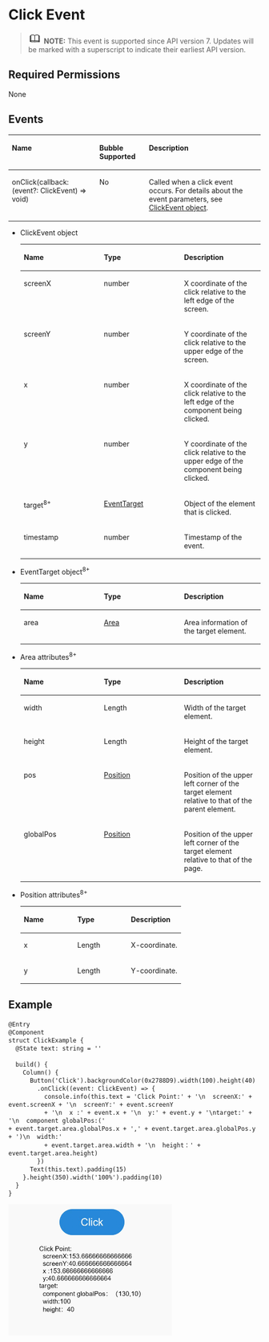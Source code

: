 # Click Event<a name="EN-US_TOPIC_0000001192915110"></a>

>![](../../public_sys-resources/icon-note.gif) **NOTE:** 
>This event is supported since API version 7. Updates will be marked with a superscript to indicate their earliest API version.

## Required Permissions<a name="section781125411508"></a>

None

## Events<a name="section1823713918564"></a>

<a name="table268mcpsimp"></a>
<table><thead align="left"><tr id="row274mcpsimp"><th class="cellrowborder" colspan="2" valign="top" id="mcps1.1.5.1.1"><p id="p278mcpsimp"><a name="p278mcpsimp"></a><a name="p278mcpsimp"></a>Name</p>
</th>
<th class="cellrowborder" valign="top" id="mcps1.1.5.1.2"><p id="p240018113020"><a name="p240018113020"></a><a name="p240018113020"></a>Bubble Supported</p>
</th>
<th class="cellrowborder" valign="top" id="mcps1.1.5.1.3"><p id="p280mcpsimp"><a name="p280mcpsimp"></a><a name="p280mcpsimp"></a>Description</p>
</th>
</tr>
</thead>
<tbody><tr id="row281mcpsimp"><td class="cellrowborder" colspan="2" valign="top" headers="mcps1.1.5.1.1 "><p id="p283mcpsimp"><a name="p283mcpsimp"></a><a name="p283mcpsimp"></a>onClick(callback: (event?: ClickEvent) =&gt; void)</p>
</td>
<td class="cellrowborder" valign="top" headers="mcps1.1.5.1.2 "><p id="p240119143012"><a name="p240119143012"></a><a name="p240119143012"></a>No</p>
</td>
<td class="cellrowborder" valign="top" headers="mcps1.1.5.1.3 "><p id="p287mcpsimp"><a name="p287mcpsimp"></a><a name="p287mcpsimp"></a>Called when a click event occurs. For details about the event parameters, see <a href="#li155675712535">ClickEvent object</a>.</p>
</td>
</tr>
</tbody>
</table>

-   <a name="li155675712535"></a>ClickEvent object

    <a name="table150414419378"></a>
    <table><thead align="left"><tr id="row250434411379"><th class="cellrowborder" valign="top" width="33.33333333333333%" id="mcps1.1.4.1.1"><p id="p17251053163714"><a name="p17251053163714"></a><a name="p17251053163714"></a>Name</p>
    </th>
    <th class="cellrowborder" valign="top" width="33.33333333333333%" id="mcps1.1.4.1.2"><p id="p125175313377"><a name="p125175313377"></a><a name="p125175313377"></a>Type</p>
    </th>
    <th class="cellrowborder" valign="top" width="33.33333333333333%" id="mcps1.1.4.1.3"><p id="p152518539379"><a name="p152518539379"></a><a name="p152518539379"></a>Description</p>
    </th>
    </tr>
    </thead>
    <tbody><tr id="row25047446377"><td class="cellrowborder" valign="top" width="33.33333333333333%" headers="mcps1.1.4.1.1 "><p id="p625120539377"><a name="p625120539377"></a><a name="p625120539377"></a>screenX</p>
    </td>
    <td class="cellrowborder" valign="top" width="33.33333333333333%" headers="mcps1.1.4.1.2 "><p id="p7251105311371"><a name="p7251105311371"></a><a name="p7251105311371"></a>number</p>
    </td>
    <td class="cellrowborder" valign="top" width="33.33333333333333%" headers="mcps1.1.4.1.3 "><p id="p62511553103710"><a name="p62511553103710"></a><a name="p62511553103710"></a>X coordinate of the click relative to the left edge of the screen.</p>
    </td>
    </tr>
    <tr id="row16504744143718"><td class="cellrowborder" valign="top" width="33.33333333333333%" headers="mcps1.1.4.1.1 "><p id="p3251353193710"><a name="p3251353193710"></a><a name="p3251353193710"></a>screenY</p>
    </td>
    <td class="cellrowborder" valign="top" width="33.33333333333333%" headers="mcps1.1.4.1.2 "><p id="p14252175323715"><a name="p14252175323715"></a><a name="p14252175323715"></a>number</p>
    </td>
    <td class="cellrowborder" valign="top" width="33.33333333333333%" headers="mcps1.1.4.1.3 "><p id="p225275353713"><a name="p225275353713"></a><a name="p225275353713"></a>Y coordinate of the click relative to the upper edge of the screen.</p>
    </td>
    </tr>
    <tr id="row750454419376"><td class="cellrowborder" valign="top" width="33.33333333333333%" headers="mcps1.1.4.1.1 "><p id="p11252195317371"><a name="p11252195317371"></a><a name="p11252195317371"></a>x</p>
    </td>
    <td class="cellrowborder" valign="top" width="33.33333333333333%" headers="mcps1.1.4.1.2 "><p id="p025215313716"><a name="p025215313716"></a><a name="p025215313716"></a>number</p>
    </td>
    <td class="cellrowborder" valign="top" width="33.33333333333333%" headers="mcps1.1.4.1.3 "><p id="p10252195316373"><a name="p10252195316373"></a><a name="p10252195316373"></a>X coordinate of the click relative to the left edge of the component being clicked.</p>
    </td>
    </tr>
    <tr id="row19505244163715"><td class="cellrowborder" valign="top" width="33.33333333333333%" headers="mcps1.1.4.1.1 "><p id="p6252195312377"><a name="p6252195312377"></a><a name="p6252195312377"></a>y</p>
    </td>
    <td class="cellrowborder" valign="top" width="33.33333333333333%" headers="mcps1.1.4.1.2 "><p id="p92521553113719"><a name="p92521553113719"></a><a name="p92521553113719"></a>number</p>
    </td>
    <td class="cellrowborder" valign="top" width="33.33333333333333%" headers="mcps1.1.4.1.3 "><p id="p1925216537376"><a name="p1925216537376"></a><a name="p1925216537376"></a>Y coordinate of the click relative to the upper edge of the component being clicked.</p>
    </td>
    </tr>
    <tr id="row206951418174710"><td class="cellrowborder" valign="top" width="33.33333333333333%" headers="mcps1.1.4.1.1 "><p id="p069611884717"><a name="p069611884717"></a><a name="p069611884717"></a>target<sup id="sup2028414336385"><a name="sup2028414336385"></a><a name="sup2028414336385"></a>8+</sup></p>
    </td>
    <td class="cellrowborder" valign="top" width="33.33333333333333%" headers="mcps1.1.4.1.2 "><p id="p869611874717"><a name="p869611874717"></a><a name="p869611874717"></a><a href="#li552912253714">EventTarget</a></p>
    </td>
    <td class="cellrowborder" valign="top" width="33.33333333333333%" headers="mcps1.1.4.1.3 "><p id="p136963189476"><a name="p136963189476"></a><a name="p136963189476"></a>Object of the element that is clicked.</p>
    </td>
    </tr>
    <tr id="row7505194418373"><td class="cellrowborder" valign="top" width="33.33333333333333%" headers="mcps1.1.4.1.1 "><p id="p3252155316378"><a name="p3252155316378"></a><a name="p3252155316378"></a>timestamp</p>
    </td>
    <td class="cellrowborder" valign="top" width="33.33333333333333%" headers="mcps1.1.4.1.2 "><p id="p16252453163717"><a name="p16252453163717"></a><a name="p16252453163717"></a>number</p>
    </td>
    <td class="cellrowborder" valign="top" width="33.33333333333333%" headers="mcps1.1.4.1.3 "><p id="p13252115333711"><a name="p13252115333711"></a><a name="p13252115333711"></a>Timestamp of the event.</p>
    </td>
    </tr>
    </tbody>
    </table>

-   <a name="li552912253714"></a>EventTarget object<sup>8+</sup>

    <a name="table16263713812"></a>
    <table><thead align="left"><tr id="row821037683"><th class="cellrowborder" valign="top" width="33.33333333333333%" id="mcps1.1.4.1.1"><p id="p14212371983"><a name="p14212371983"></a><a name="p14212371983"></a>Name</p>
    </th>
    <th class="cellrowborder" valign="top" width="33.33333333333333%" id="mcps1.1.4.1.2"><p id="p62737480"><a name="p62737480"></a><a name="p62737480"></a>Type</p>
    </th>
    <th class="cellrowborder" valign="top" width="33.33333333333333%" id="mcps1.1.4.1.3"><p id="p186742557817"><a name="p186742557817"></a><a name="p186742557817"></a>Description</p>
    </th>
    </tr>
    </thead>
    <tbody><tr id="row2027375819"><td class="cellrowborder" valign="top" width="33.33333333333333%" headers="mcps1.1.4.1.1 "><p id="p8214371488"><a name="p8214371488"></a><a name="p8214371488"></a>area</p>
    </td>
    <td class="cellrowborder" valign="top" width="33.33333333333333%" headers="mcps1.1.4.1.2 "><p id="p1721375814"><a name="p1721375814"></a><a name="p1721375814"></a><a href="#li3196948121214">Area</a></p>
    </td>
    <td class="cellrowborder" valign="top" width="33.33333333333333%" headers="mcps1.1.4.1.3 "><p id="p112133720810"><a name="p112133720810"></a><a name="p112133720810"></a>Area information of the target element.</p>
    </td>
    </tr>
    </tbody>
    </table>

-   <a name="li3196948121214"></a>Area attributes<sup>8+</sup>

    <a name="table7114191821312"></a>
    <table><thead align="left"><tr id="row811471812132"><th class="cellrowborder" valign="top" width="33.33333333333333%" id="mcps1.1.4.1.1"><p id="p161151118191312"><a name="p161151118191312"></a><a name="p161151118191312"></a>Name</p>
    </th>
    <th class="cellrowborder" valign="top" width="33.33333333333333%" id="mcps1.1.4.1.2"><p id="p6115141815136"><a name="p6115141815136"></a><a name="p6115141815136"></a>Type</p>
    </th>
    <th class="cellrowborder" valign="top" width="33.33333333333333%" id="mcps1.1.4.1.3"><p id="p1197593717135"><a name="p1197593717135"></a><a name="p1197593717135"></a>Description</p>
    </th>
    </tr>
    </thead>
    <tbody><tr id="row21151918111311"><td class="cellrowborder" valign="top" width="33.33333333333333%" headers="mcps1.1.4.1.1 "><p id="p21151818111310"><a name="p21151818111310"></a><a name="p21151818111310"></a>width</p>
    </td>
    <td class="cellrowborder" valign="top" width="33.33333333333333%" headers="mcps1.1.4.1.2 "><p id="p18115131819137"><a name="p18115131819137"></a><a name="p18115131819137"></a>Length</p>
    </td>
    <td class="cellrowborder" valign="top" width="33.33333333333333%" headers="mcps1.1.4.1.3 "><p id="p31157183130"><a name="p31157183130"></a><a name="p31157183130"></a>Width of the target element.</p>
    </td>
    </tr>
    <tr id="row1211511814134"><td class="cellrowborder" valign="top" width="33.33333333333333%" headers="mcps1.1.4.1.1 "><p id="p111511815137"><a name="p111511815137"></a><a name="p111511815137"></a>height</p>
    </td>
    <td class="cellrowborder" valign="top" width="33.33333333333333%" headers="mcps1.1.4.1.2 "><p id="p811518188132"><a name="p811518188132"></a><a name="p811518188132"></a>Length</p>
    </td>
    <td class="cellrowborder" valign="top" width="33.33333333333333%" headers="mcps1.1.4.1.3 "><p id="p14115191841319"><a name="p14115191841319"></a><a name="p14115191841319"></a>Height of the target element.</p>
    </td>
    </tr>
    <tr id="row611515184130"><td class="cellrowborder" valign="top" width="33.33333333333333%" headers="mcps1.1.4.1.1 "><p id="p11151318201311"><a name="p11151318201311"></a><a name="p11151318201311"></a>pos</p>
    </td>
    <td class="cellrowborder" valign="top" width="33.33333333333333%" headers="mcps1.1.4.1.2 "><p id="p19115181811313"><a name="p19115181811313"></a><a name="p19115181811313"></a><a href="#li7111244165">Position</a></p>
    </td>
    <td class="cellrowborder" valign="top" width="33.33333333333333%" headers="mcps1.1.4.1.3 "><p id="p161151318191314"><a name="p161151318191314"></a><a name="p161151318191314"></a>Position of the upper left corner of the target element relative to that of the parent element.</p>
    </td>
    </tr>
    <tr id="row141151018171317"><td class="cellrowborder" valign="top" width="33.33333333333333%" headers="mcps1.1.4.1.1 "><p id="p19115618131320"><a name="p19115618131320"></a><a name="p19115618131320"></a>globalPos</p>
    </td>
    <td class="cellrowborder" valign="top" width="33.33333333333333%" headers="mcps1.1.4.1.2 "><p id="p1146417160254"><a name="p1146417160254"></a><a name="p1146417160254"></a><a href="#li7111244165">Position</a></p>
    </td>
    <td class="cellrowborder" valign="top" width="33.33333333333333%" headers="mcps1.1.4.1.3 "><p id="p12115618141318"><a name="p12115618141318"></a><a name="p12115618141318"></a>Position of the upper left corner of the target element relative to that of the page.</p>
    </td>
    </tr>
    </tbody>
    </table>

-   <a name="li7111244165"></a>Position attributes<sup>8+</sup>

    <a name="table1211352151616"></a>
    <table><thead align="left"><tr id="row142115526161"><th class="cellrowborder" valign="top" width="33.33333333333333%" id="mcps1.1.4.1.1"><p id="p14211252101612"><a name="p14211252101612"></a><a name="p14211252101612"></a>Name</p>
    </th>
    <th class="cellrowborder" valign="top" width="33.33333333333333%" id="mcps1.1.4.1.2"><p id="p921155281618"><a name="p921155281618"></a><a name="p921155281618"></a>Type</p>
    </th>
    <th class="cellrowborder" valign="top" width="33.33333333333333%" id="mcps1.1.4.1.3"><p id="p22115212162"><a name="p22115212162"></a><a name="p22115212162"></a>Description</p>
    </th>
    </tr>
    </thead>
    <tbody><tr id="row192175211612"><td class="cellrowborder" valign="top" width="33.33333333333333%" headers="mcps1.1.4.1.1 "><p id="p152118524166"><a name="p152118524166"></a><a name="p152118524166"></a>x</p>
    </td>
    <td class="cellrowborder" valign="top" width="33.33333333333333%" headers="mcps1.1.4.1.2 "><p id="p82125215163"><a name="p82125215163"></a><a name="p82125215163"></a>Length</p>
    </td>
    <td class="cellrowborder" valign="top" width="33.33333333333333%" headers="mcps1.1.4.1.3 "><p id="p921115219166"><a name="p921115219166"></a><a name="p921115219166"></a>X-coordinate.</p>
    </td>
    </tr>
    <tr id="row1721752161614"><td class="cellrowborder" valign="top" width="33.33333333333333%" headers="mcps1.1.4.1.1 "><p id="p721155212168"><a name="p721155212168"></a><a name="p721155212168"></a>y</p>
    </td>
    <td class="cellrowborder" valign="top" width="33.33333333333333%" headers="mcps1.1.4.1.2 "><p id="p1521125218168"><a name="p1521125218168"></a><a name="p1521125218168"></a>Length</p>
    </td>
    <td class="cellrowborder" valign="top" width="33.33333333333333%" headers="mcps1.1.4.1.3 "><p id="p1921652181617"><a name="p1921652181617"></a><a name="p1921652181617"></a>Y-coordinate.</p>
    </td>
    </tr>
    </tbody>
    </table>


## Example<a name="section16900453182718"></a>

```
@Entry
@Component
struct ClickExample {
  @State text: string = ''

  build() {
    Column() {
      Button('Click').backgroundColor(0x2788D9).width(100).height(40)
        .onClick((event: ClickEvent) => {
          console.info(this.text = 'Click Point:' + '\n  screenX:' + event.screenX + '\n  screenY:' + event.screenY
          + '\n  x :' + event.x + '\n  y:' + event.y + '\ntarget:' + '\n  component globalPos:('
+ event.target.area.globalPos.x + ',' + event.target.area.globalPos.y + ')\n  width:'
          + event.target.area.width + '\n  height：' + event.target.area.height)
        })
      Text(this.text).padding(15)
    }.height(350).width('100%').padding(10)
  }
}
```

![](figures/en-us_image_0000001237355087.gif)

